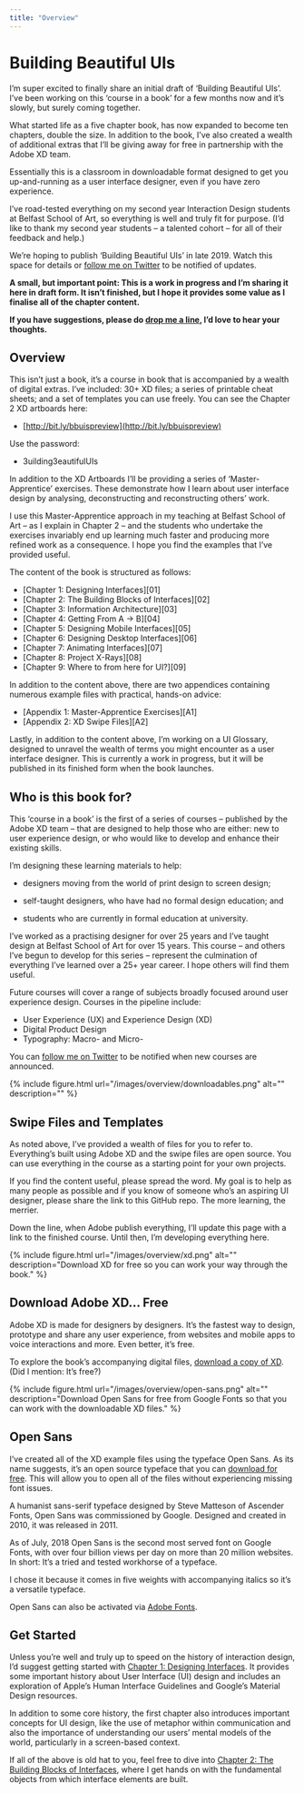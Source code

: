 ```yaml
---
title: "Overview"
---
```


Building Beautiful UIs
======================

<!-- 1,681 Words -->

I’m super excited to finally share an initial draft of ‘Building Beautiful UIs’. I’ve been working on this ‘course in a book’ for a few months now and it’s slowly, but surely coming together.

What started life as a five chapter book, has now expanded to become ten chapters, double the size. In addition to the book, I’ve also created a wealth of additional extras that I’ll be giving away for free in partnership with the Adobe XD team.

Essentially this is a classroom in downloadable format designed to get you up-and-running as a user interface designer, even if you have zero experience.

I’ve road-tested everything on my second year Interaction Design students at Belfast School of Art, so everything is well and truly fit for purpose. (I’d like to thank my second year students – a talented cohort – for all of their feedback and help.)

We’re hoping to publish ‘Building Beautiful UIs’ in late 2019. Watch this space for details or [follow me on Twitter](https://www.twitter.com/fehler) to be notified of updates.

**A small, but important point: This is a work in progress and I’m sharing it here in draft form. It isn’t finished, but I hope it provides some value as I finalise all of the chapter content.**

**If you have suggestions, please do [drop me a line](mailto:christopher@mrmurphy.com), I’d love to hear your thoughts.**



Overview
--------

This isn’t just a book, it’s a course in book that is accompanied by a wealth of digital extras. I’ve included: 30+ XD files; a series of printable cheat sheets; and a set of templates you can use freely. You can see the Chapter 2 XD artboards here:

+ [http://bit.ly/bbuispreview](http://bit.ly/bbuispreview)

Use the password:

+ 3uilding3eautifulUIs

In addition to the XD Artboards I’ll be providing a series of ‘Master-Apprentice’ exercises. These demonstrate how I learn about user interface design by analysing, deconstructing and reconstructing others’ work.

I use this Master-Apprentice approach in my teaching at Belfast School of Art – as I explain in Chapter 2 – and the students who undertake the exercises invariably end up learning much faster and producing more refined work as a consequence. I hope you find the examples that I’ve provided useful.

The content of the book is structured as follows:

+ [Chapter 1: Designing Interfaces][01]
+ [Chapter 2: The Building Blocks of Interfaces][02]
+ [Chapter 3: Information Architecture][03]
+ [Chapter 4: Getting From A → B][04]
+ [Chapter 5: Designing Mobile Interfaces][05]
+ [Chapter 6: Designing Desktop Interfaces][06]
+ [Chapter 7: Animating Interfaces][07]
+ [Chapter 8: Project X-Rays][08]
+ [Chapter 9: Where to from here for UI?][09]

In addition to the content above, there are two appendices containing numerous example files with practical, hands-on advice:

+ [Appendix 1: Master-Apprentice Exercises][A1]
+ [Appendix 2: XD Swipe Files][A2]

Lastly, in addition to the content above, I’m working on a UI Glossary, designed to unravel the wealth of terms you might encounter as a user interface designer. This is currently a work in progress, but it will be published in its finished form when the book launches.



Who is this book for?
---------------------

This ‘course in a book’ is the first of a series of courses – published by the Adobe XD team – that are designed to help those who are either: new to user experience design, or who would like to develop and enhance their existing skills.

I’m designing these learning materials to help:

+ designers moving from the world of print design to screen design;

+ self-taught designers, who have had no formal design education; and

+ students who are currently in formal education at university.

I’ve worked as a practising designer for over 25 years and I’ve taught design at Belfast School of Art for over 15 years. This course – and others I’ve begun to develop for this series – represent the culmination of everything I’ve learned over a 25+ year career. I hope others will find them useful.

Future courses will cover a range of subjects broadly focused around user experience design. Courses in the pipeline include:

+ User Experience (UX) and Experience Design (XD)
+ Digital Product Design
+ Typography: Macro- and Micro-

You can [follow me on Twitter](https://www.twitter.com/fehler) to be notified when new courses are announced.

{% include figure.html url="/images/overview/downloadables.png" alt="" description="" %}

<!-- ![ALT](images/overview/downloadables.png)

**CAPTION: If all goes according to plan – in terms of licensing my teaching materials to Adobe (materials which are beyond the scope of the book’s Statement of Work) – I’ll be including downloadable XD artboards for every chapter. If you think supporting files would be helpful, [drop me a line](mailto:christopher@mrmurphy.com) to help me persuade them that this is a good idea!** -->

Swipe Files and Templates
-------------------------

As noted above, I’ve provided a wealth of files for you to refer to. Everything’s built using Adobe XD and the swipe files are open source. You can use everything in the course as a starting point for your own projects.

If you find the content useful, please spread the word. My goal is to help as many people as possible and if you know of someone who’s an aspiring UI designer, please share the link to this GitHub repo. The more learning, the merrier.

Down the line, when Adobe publish everything, I’ll update this page with a link to the finished course. Until then, I’m developing everything here.

{% include figure.html url="/images/overview/xd.png" alt="" description="Download XD for free so you can work your way through the book." %}

<!-- ![ALT](images/overview/xd.png)

**CAPTION: Download XD for free so you can work your way through the book.** -->

Download Adobe XD… Free
-----------------------

Adobe XD is made for designers by designers. It’s the fastest way to design, prototype and share any user experience, from websites and mobile apps to voice interactions and more. Even better, it’s free.

To explore the book’s accompanying digital files, [download a copy of XD](https://xd.adobe.com). (Did I mention: It’s free?)

{% include figure.html url="/images/overview/open-sans.png" alt="" description="Download Open Sans for free from Google Fonts so that you can work with the downloadable XD files." %}

<!-- ![ALT](images/overview/open-sans.png)

**CAPTION: Download Open Sans for free from Google Fonts so that you can work with the downloadable XD files.** -->

Open Sans
---------

I’ve created all of the XD example files using the typeface Open Sans. As its name suggests, it’s an open source typeface that you can [download for free](https://fonts.google.com/specimen/Open+Sans). This will allow you to open all of the files without experiencing missing font issues.

A humanist sans-serif typeface designed by Steve Matteson of Ascender Fonts, Open Sans was commissioned by Google. Designed and created in 2010, it was released in 2011.

As of July, 2018 Open Sans is the second most served font on Google Fonts, with over four billion views per day on more than 20 million websites. In short: It’s a tried and tested workhorse of a typeface.

I chose it because it comes in five weights with accompanying italics so it’s a versatile typeface.

Open Sans can also be activated via [Adobe Fonts](https://fonts.adobe.com/fonts/open-sans).



Get Started
-----------

Unless you’re well and truly up to speed on the history of interaction design, I’d suggest getting started with [Chapter 1: Designing Interfaces](/chapters/01-Designing-Interfaces/). It provides some important history about User Interface (UI) design and includes an exploration of Apple’s Human Interface Guidelines and Google’s Material Design resources.

In addition to some core history, the first chapter also introduces important concepts for UI design, like the use of metaphor within communication and also the importance of understanding our users’ mental models of the world, particularly in a screen-based context.

If all of the above is old hat to you, feel free to dive into [Chapter 2: The Building Blocks of Interfaces](/chapters/02-The-Building-Blocks-of-Interfaces/), where I get hands on with the fundamental objects from which interface elements are built.



<!-- About the Author
----------------

![Christopher Murphy](images/overview/mr-murphy.png)

### Christopher Murphy

[@fehler](https://www.twitter.com/fehler)

A designer, writer and speaker based in Belfast, Christopher mentors purpose-driven businesses, helping them to launch and thrive. He encourages small businesses to think big and he enables big businesses to think small.

As a design strategist he has worked with companies, large and small, to help drive innovation, drawing on his 25+ years of experience working with clients including: Adobe, EA and the BBC.

The author of numerous books, he is currently hard at work on his eighth, ‘Designing Delightful Experiences’, for Smashing Magazine and ninth, ‘Building Beautiful UIs’, for Adobe. Both are accompanied by a wealth of digital resources, and are drawn from Christopher’s 15+ years of experience as a design educator. -->



<!-- I hope you find this resource useful. I’m also currently working on a book for the fine folks at [Smashing Magazine](https://www.smashingmagazine.com) – ‘Designing Delightful Experiences’ – which focuses on the user experience design process from start to finish. It will be published in late 2019.

You might like to [follow me on Twitter](https://www.twitter.com/fehler) for updates on this book and other projects I’m working on.

Copyright · Mr Murphy + Adobe  
Design and Build · Dan Gold + Little Thunder -->



<!-- Links -->

<!-- [01]: https://github.com/buildingbeautifuluis/bbuis/blob/master/01-Chapter-1-Designing-Interfaces.md "Chapter 1: Designing Interfaces"

[02]: https://github.com/buildingbeautifuluis/bbuis/blob/master/02-Chapter-2-The-Building-Blocks-of-Interfaces.md "Chapter 2: The Building Blocks of Interfaces"

[03]: https://github.com/buildingbeautifuluis/bbuis/blob/master/03-Chapter-3-Information-Architecture.md "Chapter 3: Information Architecture"

[04]: https://github.com/buildingbeautifuluis/bbuis/blob/master/04-Chapter-4-Getting-From-A-to-B.md "Chapter 4: Getting From A → B"

[05]: https://github.com/buildingbeautifuluis/bbuis/blob/master/05-Chapter-5-Designing-Mobile-Interfaces.md "Chapter 5: Designing Mobile Interfaces"

[06]: https://github.com/buildingbeautifuluis/bbuis/blob/master/06-Chapter-6-Designing-Desktop-Interfaces.md "Chapter 6: Designing Desktop Interfaces"

[07]: https://github.com/buildingbeautifuluis/bbuis/blob/master/07-Chapter-7-Animating-Interfaces.md "Chapter 7: Animating Interfaces"

[08]: https://github.com/buildingbeautifuluis/bbuis/blob/master/08-Chapter-8-Project-X-Rays.md "Chapter 8: Project X-Rays"

[09]: https://github.com/buildingbeautifuluis/bbuis/blob/master/09-Chapter-9-Where-to-from-here-for-UI%3F.md "Chapter 9: Where to from here for UI?"

[A1]: https://github.com/buildingbeautifuluis/bbuis/blob/master/10-Appendix-1-Master-Apprentice-Exercises.md "Appendix 1: Master-Apprentice Exercises"

[A2]: https://github.com/buildingbeautifuluis/bbuis/blob/master/11-Appendix-2-XD-Swipe-Files.md "Appendix 2: XD Swipe Files" -->